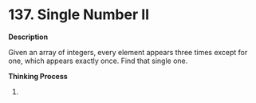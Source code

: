 # 137. Single Number II

**Description**

Given an array of integers, every element appears three times except for one, which appears exactly once. Find that single one.

**Thinking Process**

1. ​


